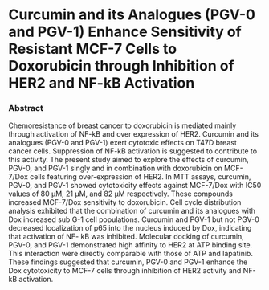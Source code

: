 # Curcumin and its Analogues (PGV-0 and PGV-1) Enhance Sensitivity of Resistant MCF-7 Cells to Doxorubicin through Inhibition of HER2 and NF-kB Activation

### Abstract

Chemoresistance of breast cancer to doxorubicin is mediated mainly through activation of NF-kB and over expression of HER2. Curcumin and its analogues (PGV-0 and PGV-1) exert cytotoxic effects on T47D breast cancer cells. Suppression of NF-kB activation is suggested to contribute to this activity. The present study aimed to explore the effects of curcumin, PGV-0, and PGV-1 singly and in combination with doxorubicin on MCF-7/Dox cells featuring over-expression of HER2. In MTT assays, curcumin, PGV-0, and PGV-1 showed cytotoxicity effects against MCF-7/Dox with IC50 values of 80 μM, 21 μM, and 82 μM respectively. These compounds increased MCF-7/Dox sensitivity to doxorubicin. Cell cycle distribution analysis exhibited that the combination of curcumin and its analogues with Dox increased sub G-1 cell populations. Curcumin and PGV-1 but not PGV-0 decreased localization of p65 into the nucleus induced by Dox, indicating that activation of NF- kB was inhibited. Molecular docking of curcumin, PGV-0, and PGV-1 demonstrated high affinity to HER2 at ATP binding site. This interaction were directly comparable with those of ATP and lapatinib. These findings suggested that curcumin, PGV-0 and PGV-1 enhance the Dox cytotoxicity to MCF-7 cells through inhibition of HER2 activity and NF-kB activation. 